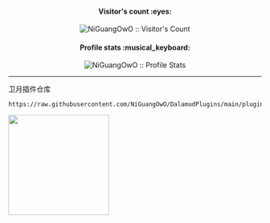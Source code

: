 <h4 align="center">Visitor's count :eyes:</h4>

<p align="center"><img src="https://profile-counter.glitch.me/NiGuangOwO/count.svg" alt="NiGuangOwO :: Visitor's Count" /></p>

<h4 align="center">Profile stats :musical_keyboard:</h4>

<p align="center"><img src="https://github-readme-stats.vercel.app/api?username=NiGuangOwO&show_icons=true&theme=synthwave" alt="NiGuangOwO :: Profile Stats" /></p>

---

卫月插件仓库
```
https://raw.githubusercontent.com/NiGuangOwO/DalamudPlugins/main/pluginmaster.json
```
<a href="https://afdian.com/a/NiGuangOwO"><img width="200" src="https://pic1.afdiancdn.com/static/img/welcome/button-sponsorme.png" alt=""></a>
